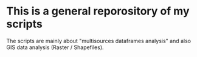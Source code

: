 # This is a general reporository of my scripts
The scripts are mainly about "multisources dataframes analysis" and also GIS data analysis (Raster / Shapefiles).
